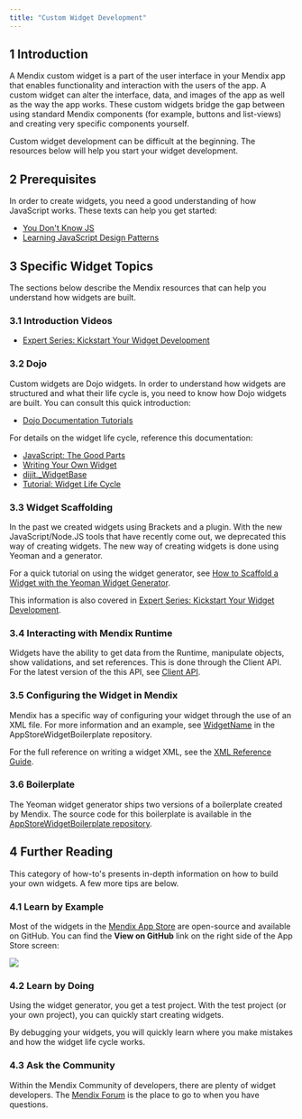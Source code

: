 ```yaml
---
title: "Custom Widget Development"
---
```


## 1 Introduction

A Mendix custom widget is a part of the user interface in your Mendix app that enables functionality and interaction with the users of the app. A custom widget can alter the interface, data, and images of the app as well as the way the app works. These custom widgets bridge the gap between using standard Mendix components (for example, buttons and list-views) and creating very specific components yourself.

Custom widget development can be difficult at the beginning. The resources below will help you start your widget development.

## 2 Prerequisites

In order to create widgets, you need a good understanding of how JavaScript works. These texts can help you get started:

 * [You Don't Know JS](https://github.com/getify/You-Dont-Know-JS)
 * [Learning JavaScript Design Patterns](https://addyosmani.com/resources/essentialjsdesignpatterns/book/)

## 3 Specific Widget Topics

The sections below describe the Mendix resources that can help you understand how widgets are built.

### 3.1 Introduction Videos

* [Expert Series: Kickstart Your Widget Development](https://www.youtube.com/watch?v=MZ0Ihu2QGYY)

### 3.2 Dojo

Custom widgets are Dojo widgets. In order to understand how widgets are structured and what their life cycle is, you need to know how Dojo widgets are built. You can consult this quick introduction:

 * [Dojo Documentation Tutorials](http://dojotoolkit.org/documentation/#tutorials)

For details on the widget life cycle, reference this documentation:

 * [JavaScript: The Good Parts](http://www.easycomputing.com/download/0e9fa6d09a001991e41aeae63152b12882e27116)
 * [Writing Your Own Widget](http://dojotoolkit.org/reference-guide/1.10/quickstart/writingWidgets.html)
 * [dijit.\_WidgetBase](https://dojotoolkit.org/reference-guide/1.10/dijit/_WidgetBase.html)
 * [Tutorial: Widget Life Cycle](https://apidocs.mendix.com/6/client/tutorial-widget-lifecycle.html)

### 3.3 Widget Scaffolding

In the past we created widgets using Brackets and a plugin. With the new JavaScript/Node.JS tools that have recently come out, we deprecated this way of creating widgets. The new way of creating widgets is done using Yeoman and a generator.

For a quick tutorial on using the widget generator, see [How to Scaffold a Widget with the Yeoman Widget Generator](scaffold-a-widget-with-the-yeoman-widget-generator).

This information is also covered in [Expert Series: Kickstart Your Widget Development](https://www.youtube.com/watch?v=MZ0Ihu2QGYY).

### 3.4 Interacting with Mendix Runtime

Widgets have the ability to get data from the Runtime, manipulate objects, show validations, and set references. This is done through the Client API. For the latest version of the this API, see [Client API](https://apidocs.mendix.com/7/client).

### 3.5 Configuring the Widget in Mendix

Mendix has a specific way of configuring your widget through the use of an XML file. For more information and an example, see [WidgetName](https://github.com/mendix/AppStoreWidgetBoilerplate/blob/master/src/WidgetName/WidgetName.xml) in the AppStoreWidgetBoilerplate repository.

For the full reference on writing a widget XML, see the [XML Reference Guide](/refguide7/xml-reference-guide).

### 3.6 Boilerplate

The Yeoman widget generator ships two versions of a boilerplate created by Mendix. The source code for this boilerplate is available in the [AppStoreWidgetBoilerplate repository](https://github.com/mendix/AppStoreWidgetBoilerplate).

## 4 Further Reading

This category of how-to's presents in-depth information on how to build your own widgets. A few more tips are below.

### 4.1 Learn by Example

Most of the widgets in the [Mendix App Store](https://appstore.home.mendix.com/index3.html) are open-source and available on GitHub. You can find the **View on GitHub** link on the right side of the App Store screen:

![](attachments/custom-widget-development/appstore-github-link.png)

### 4.2 Learn by Doing

Using the widget generator, you get a test project. With the test project (or your own project), you can quickly start creating widgets.

By debugging your widgets, you will quickly learn where you make mistakes and how the widget life cycle works.

### 4.3 Ask the Community

Within the Mendix Community of developers, there are plenty of widget developers. The [Mendix Forum](https://forum.mendixcloud.com/index3.html) is the place to go to when you have questions.
